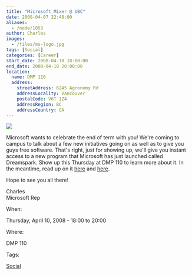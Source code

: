 ```yaml
---
title: "Microsoft Mixer @ UBC"
date: 2008-04-07 22:48:00
aliases:
  - /node/1053
author: Charles
images:
  - /files/ms-logo.jpg
tags: [Social]
categories: [Career]
start_date: 2008-04-10 18:00:00
end_date: 2008-04-10 20:00:00
location:
  name: DMP 110
  address:
    streetAddress: 6245 Agronomy Rd
    addressLocality: Vancouver
    postalCode: V6T 1Z4
    addressRegion: BC
    addressCountry: CA
---
```


[![](/files/ms-logo.jpg)](https://www.microsoft.com)

Microsoft wants to celebrate the end of term with you! We're coming to campus to talk about a few new initiatives going on as well as to give you guys free software. That's right, just for showing up, we'll give you instant access to a new program that Microsoft has just launched called Dreamspark. Show up this Thursday at DMP 110 to learn more about it. In the meantime, read up on it [here](http://school.whoischarles.com/content/microsoft-dreamspark-ubc) and [here](http://school.whoischarles.com/content/microsoft-really-targeting-college-and-university-studentsin-good-way).

Hope to see you all there!

Charles \
Microsoft Rep

When: 

Thursday, April 10, 2008 - 18:00 to 20:00

Where: 

DMP 110

Tags: 

[Social](/social)
